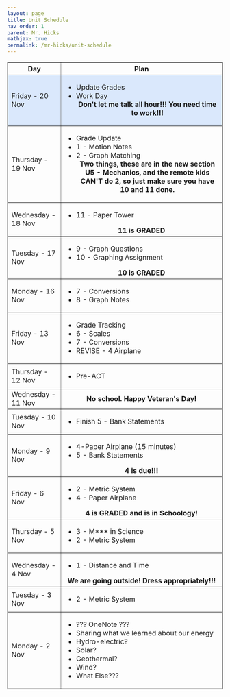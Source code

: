 ```yaml
---
layout: page
title: Unit Schedule
nav_order: 1
parent: Mr. Hicks
mathjax: true
permalink: /mr-hicks/unit-schedule
---
```

<table class="s_table_border" border="1">
<thead>
    <tr>
        <th>Day</th>
        <th>Plan</th>
    </tr>
</thead>
<tbody>
<tr style="background-color: #dae8fc;">
    <td>Friday - 20 Nov</td>
    <td>
        <ul>
            <li>Update Grades</li>
            <li>Work Day</li>
            <center><b>
                Don't let me talk all hour!!!  You need time to work!!!
            </b></center>
        </ul>
    </td>
</tr>
<tr>
    <td>Thursday - 19 Nov</td>
    <td>
        <ul>
            <li>Grade Update</li>
            <li>1 - Motion Notes</li>
            <li>2 - Graph Matching</li>
            <center><b>
                Two things, these are in the new section U5 - Mechanics,
                and the remote kids CAN'T do 2, so just make sure you have 10 and 11 done.
            </b></center>
        </ul>
    </td>
</tr>
<tr>
    <td>Wednesday - 18 Nov</td>
    <td>
        <ul>
            <li>11 - Paper Tower</li>
        </ul>
        <center><b>
            11 is GRADED
        </b></center>
    </td> 
</tr>
<tr>
    <td>Tuesday - 17 Nov</td>
    <td>
        <ul>
            <li>9 - Graph Questions</li>
            <li>10 - Graphing Assignment</li>
        </ul>
        <center><b>
            10 is GRADED
        </b></center>
    </td>
</tr>
<tr>
    <td>Monday - 16 Nov</td>
    <td>
        <ul>
            <li>7 - Conversions</li>
            <li>8 - Graph Notes</li>
        </ul>
    </td>
</tr>
<tr>
    <td>Friday - 13 Nov</td>
    <td>
        <ul>
            <li>Grade Tracking</li>
            <li>6 - Scales</li>
            <li>7 - Conversions</li>
            <li>REVISE - 4 Airplane</li>
        </ul>
    </td>
</tr>
<tr>
    <td>Thursday - 12 Nov</td>
    <td>
        <ul>
            <li>Pre-ACT</li>
        </ul>
    </td>
</tr>
<tr>
    <td>Wednesday - 11 Nov</td>
    <td>
        <center><b>
            No school.  Happy Veteran's Day!
        </b></center>
    </td>
</tr>
<tr>
    <td>Tuesday - 10 Nov</td>
    <td>
        <ul>
            <li>Finish 5 - Bank Statements</li>
        </ul>
    </td>
</tr>
<tr>
    <td>Monday - 9 Nov</td>
    <td>
        <ul>
            <li>4-Paper Airplane (15 minutes)</li>
            <li>5 - Bank Statements</li>
        </ul>
        <center><b>
            4 is due!!!
        </b></center>
    </td>
</tr>
<tr>
    <td>Friday - 6 Nov</td>
    <td>
        <ul>
            <li>2 - Metric System</li>
            <li>4 - Paper Airplane</li>
        </ul>
        <center><b>
            4 is GRADED and is in Schoology!
        </b></center>
    </td>
</tr>
<tr>
    <td>Thursday - 5 Nov</td>
    <td>
        <ul>
            <li>3 - M*** in Science</li>
            <li>2 - Metric System</li>
        </ul>
    </td>
</tr>
<tr>
    <td>Wednesday - 4 Nov</td>
    <td>
        <ul>
            <li>1 - Distance and Time</li>
        </ul>
        <center><b>
            We are going outside! Dress appropriately!!!
        </b></center>
    </td>
</tr>
<tr>
    <td>Tuesday - 3 Nov</td>
    <td>
        <ul>
            <li>2 - Metric System</li>
        </ul>
    </td>
</tr>
<tr>
    <td>Monday - 2 Nov</td>
    <td>
        <ul>
            <li>??? OneNote ???</li>
            <li>Sharing what we learned about our energy</li>
            <li>Hydro-electric?</li>
            <li>Solar?</li>
            <li>Geothermal?</li>
            <li>Wind?</li>
            <li>What Else???</li>
        </ul>
        <!-- <center><b>

            </b></center> -->
    </td>
</tr>
</tbody>
</table>

# Parent Links
  * [Here is a link to the parent notebook.](https://usd475-my.sharepoint.com/:o:/g/personal/jeffreyhicks_usd475_org/Ev5RzL1Le8xOiJYuyba-qp0BUFaSZUgUYlGMzjUSEZt0ag?e=igjaJ0){: .btn .btn-outline}
  * [Video overview of the unit schedule](https://jchs-science.github.io/mr-hicks/vids/unit-schedule.mp4){: .btn .btn-outline}